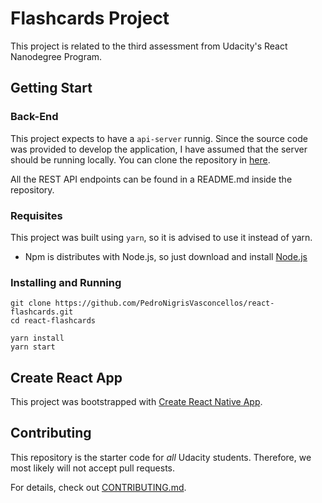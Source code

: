 # Flashcards Project

This project is related to the third assessment from Udacity's React Nanodegree Program.

## Getting Start

### Back-End

This project expects to have a `api-server` runnig. Since the source code was provided to develop the application,
I have assumed that the server should be running locally. You can clone the repository in [here](https://github.com/udacity/reactnd-project-readable-starter).

All the REST API endpoints can be found in a README.md inside the repository.

### Requisites

This project was built using `yarn`, so it is advised to use it instead of yarn.

* Npm is distributes with Node.js, so just download and install [Node.js](https://nodejs.org/en/download/) 

### Installing and Running

```
git clone https://github.com/PedroNigrisVasconcellos/react-flashcards.git
cd react-flashcards

yarn install
yarn start
```

## Create React App

This project was bootstrapped with [Create React Native App](https://github.com/react-community/create-react-native-app). 

## Contributing

This repository is the starter code for _all_ Udacity students. Therefore, we most likely will not accept pull requests.

For details, check out [CONTRIBUTING.md](CONTRIBUTING.md).
